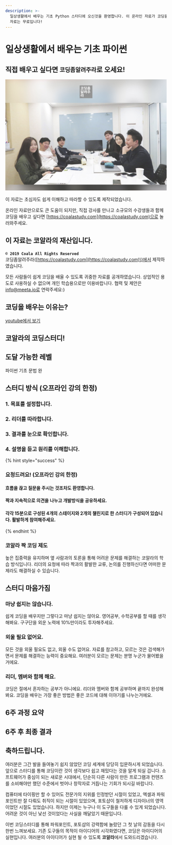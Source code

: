 ```yaml
---
description: >-
  일상생활에서 배우는 기초 Python 스터디에 오신것을 환영합니다. 이 온라인 자료가 코딩을 배우시는 모든 분께 도움이 되길 바랍니다. 이
  자료는 무료입니다!
---
```


# 일상생활에서 배우는 기초 파이썬

## 직접 배우고 싶다면 `코딩좀알려주라`로 오세요!

![&#xC18C;&#xADDC;&#xBAA8; &#xCF54;&#xB529; &#xAC15;&#xC758;, &#xB9CC;&#xC871;&#xB3C4; &#xC5C4;&#xCCAD; &#xB192;&#xC74C;!](.gitbook/assets/image%20%284%29.png)

이 자료는 초심자도 쉽게 이해하고 따라할 수 있도록 제작되었습니다.

온라인 자료만으로도 큰 도움이 되지만, 직접 강사를 만나고 소규모의 수강생들과 함께 코딩을 배우고 싶다면 [https://coalastudy.com](https://coalastudy.com)으로 놀러와주세요.

## 이 자료는 코알라의 재산입니다.

**`© 2019 Coala All Rights Reserved`**  
코딩좀알려주라\([https://coalastudy.com](https://coalastudy.com)\)에서 제작하였습니다.

모든 사람들이 쉽게 코딩을 배울 수 있도록 귀중한 자료를 공개하였습니다. 상업적인 용도로 사용하실 수 없으며 개인 학습용으로만 이용바랍니다. 협력 및 제안은 info@meeta.io로 연락주세요:\)

## 코딩을 배우는 이유는?

[youtube에서 보기](https://www.youtube.com/watch?v=lHZxmcP-CHI&t=35s)

## 코알라의 코딩스터디!

## 도달 가능한 레벨

파이썬 기초 문법 완

## 스터디 방식 \(오프라인 강의 한정\)

### 1. 목표를 설정합니다.

### 2. 리더를 따라합니다.

### 3. 결과를 눈으로 확인합니다.

### 4. 설명을 듣고 원리를 이해합니다.

{% hint style="success" %}
### 요청드려요! \(오프라인 강의 한정\)

#### 흐름을 끊고 질문을 주시는 것조차도 환영합니다.

#### 짝과 지속적으로 의견을 나누고 개발방식을 공유하세요.

#### 각각 15분으로 구성된 4개의 스테이지와 2개의 챌린지로 한 스터디가 구성되어 있습니다. 활발하게 참여해주세요.
{% endhint %}

### 코알라 짝 코딩 제도

높은 집중력을 유지하며 옆 사람과의 토론을 통해 어려운 문제를 해결하는 코알라의 학습 방식입니다. 리더의 요청에 따라 짝과의 활발한 교류, 논의를 진행하신다면 어떠한 문제라도 해결하실 수 있습니다.

## 스터디 마음가짐

### 마냥 쉽지는 않습니다.

쉽게 코딩을 배우지만 그렇다고 마냥 쉽지는 않아요. 영어공부, 수학공부를 할 때를 생각해봐요. 구구단을 외운 노력에 10%만이라도 투자해주세요.

### 외울 필요 없어요.

모든 것을 외울 필요도 없고, 외울 수도 없어요. 자료를 참고하고, 모르는 것은 검색해가면서 문제를 해결하는 능력이 중요해요. 여러분이 모르는 문제는 분명 누군가 물어봤을 거에요.

### 리더, 멤버와 함께 해요.

코딩은 절에서 혼자하는 공부가 아니에요. 리더와 멤버와 함께 공부하며 끝까지 완성해봐요. 코딩을 배우는 가장 좋은 방법은 좋은 코드에 대해 이야기를 나누는거에요.

## 6주 과정 요약

## 6주 후 최종 결과

## 축하드립니다.

여러분은 그간 발을 들여놓기 쉽지 않았던 코딩 세계에 당당히 입문하시게 되었습니다. 앞으로 스터디를 통해 코딩이란 것이 생각보다 쉽고 재밌다는 것을 알게 되실 겁니다. 소프트웨어가 중심이 되는 새로운 시대에서, 단순히 다른 사람이 만든 프로그램과 컨텐츠를 소비해야만 했던 수준에서 벗어나 창작자로 거듭나는 기회가 되시길 바랍니다.

컴퓨터에 타이핑만 할 수 있어도 전문가의 지위를 인정받던 시절이 있었고, 엑셀과 파워포인트만 잘 다뤄도 취직이 되는 시절이 있었으며, 포토샵이 철저하게 디자이너의 영역이었던 시절도 있었습니다. 하지만 이제는 누구나 이 도구들을 다룰 수 있게 되었습니다. 어려운 것이 아닌 낯선 것이었다는 사실을 깨달았기 때문입니다.

이번 코딩스터디를 통해 파워포인트, 포토샵의 강력함에 놀랐던 그 첫 날의 감동을 다시한번 느껴보세요. 기존 도구들의 목적이 아이디어의 시각화였다면, 코딩은 아이디어의 실현입니다. 여러분의 아이디어가 실현 될 수 있도록 **코알라**에서 도와드리겠습니다.

